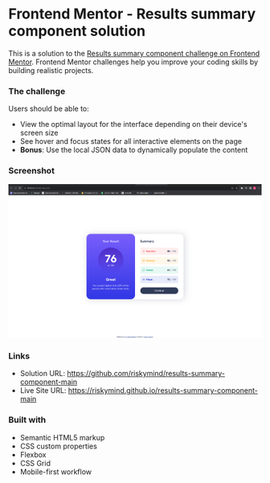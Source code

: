 # Frontend Mentor - Results summary component solution

This is a solution to the [Results summary component challenge on Frontend Mentor](https://www.frontendmentor.io/challenges/results-summary-component-CE_K6s0maV). Frontend Mentor challenges help you improve your coding skills by building realistic projects.

### The challenge

Users should be able to:

- View the optimal layout for the interface depending on their device's screen size
- See hover and focus states for all interactive elements on the page
- **Bonus**: Use the local JSON data to dynamically populate the content

### Screenshot

![](./design/result_summary.png)

### Links

- Solution URL: https://github.com/riskymind/results-summary-component-main
- Live Site URL: https://riskymind.github.io/results-summary-component-main

### Built with

- Semantic HTML5 markup
- CSS custom properties
- Flexbox
- CSS Grid
- Mobile-first workflow
